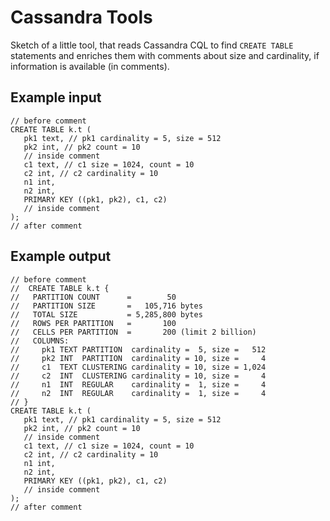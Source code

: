 # Cassandra Tools

Sketch of a little tool, that reads Cassandra CQL to find `CREATE TABLE` statements and enriches them with comments
about size and cardinality, if information is available (in comments).

## Example input

```cassandraql
// before comment
CREATE TABLE k.t (
   pk1 text, // pk1 cardinality = 5, size = 512
   pk2 int, // pk2 count = 10
   // inside comment
   c1 text, // c1 size = 1024, count = 10
   c2 int, // c2 cardinality = 10
   n1 int,
   n2 int,
   PRIMARY KEY ((pk1, pk2), c1, c2)
   // inside comment
);
// after comment
```

## Example output

```cassandraql
// before comment
//  CREATE TABLE k.t {
//   PARTITION COUNT      =        50
//   PARTITION SIZE       =   105,716 bytes
//   TOTAL SIZE           = 5,285,800 bytes
//   ROWS PER PARTITION   =       100
//   CELLS PER PARTITION  =       200 (limit 2 billion)
//   COLUMNS:
//     pk1 TEXT PARTITION  cardinality =  5, size =   512
//     pk2 INT  PARTITION  cardinality = 10, size =     4
//     c1  TEXT CLUSTERING cardinality = 10, size = 1,024
//     c2  INT  CLUSTERING cardinality = 10, size =     4
//     n1  INT  REGULAR    cardinality =  1, size =     4
//     n2  INT  REGULAR    cardinality =  1, size =     4
// }
CREATE TABLE k.t (
   pk1 text, // pk1 cardinality = 5, size = 512
   pk2 int, // pk2 count = 10
   // inside comment
   c1 text, // c1 size = 1024, count = 10
   c2 int, // c2 cardinality = 10
   n1 int,
   n2 int,
   PRIMARY KEY ((pk1, pk2), c1, c2)
   // inside comment
);
// after comment
```
